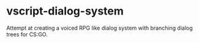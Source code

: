 # vscript-dialog-system
Attempt at creating a voiced RPG like dialog system with branching dialog trees for CS:GO.
